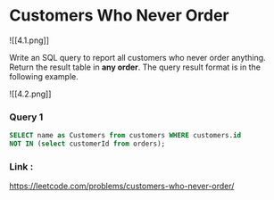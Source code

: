 # Customers Who Never Order

![[4.1.png]]


Write an SQL query to report all customers who never order anything.
Return the result table in **any order**.
The query result format is in the following example.

![[4.2.png]]


### Query 1

```sql
SELECT name as Customers from customers WHERE customers.id 
NOT IN (select customerId from orders);
```


### Link :
https://leetcode.com/problems/customers-who-never-order/